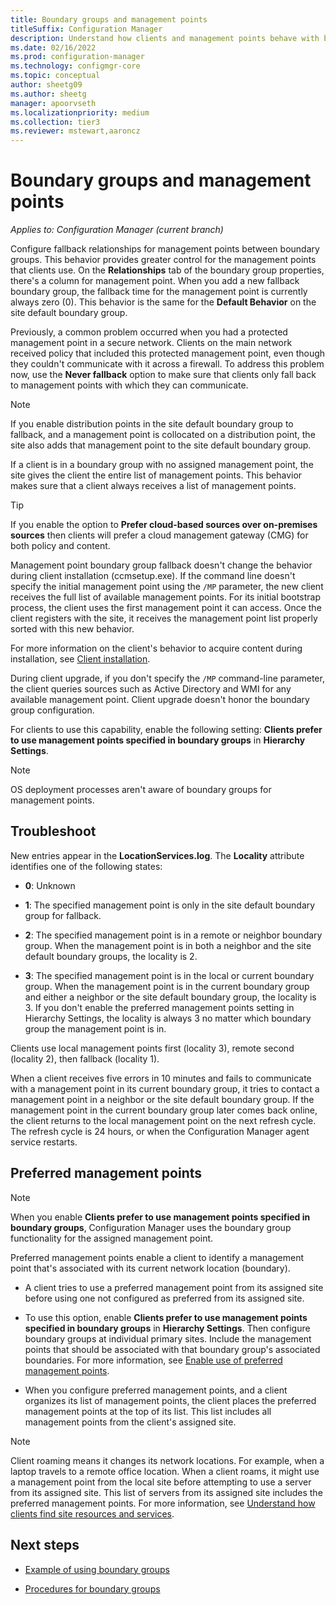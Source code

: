 ```yaml
---
title: Boundary groups and management points
titleSuffix: Configuration Manager
description: Understand how clients and management points behave with boundary groups.
ms.date: 02/16/2022
ms.prod: configuration-manager
ms.technology: configmgr-core
ms.topic: conceptual
author: sheetg09
ms.author: sheetg
manager: apoorvseth
ms.localizationpriority: medium
ms.collection: tier3
ms.reviewer: mstewart,aaroncz 
---
```


# Boundary groups and management points

*Applies to: Configuration Manager (current branch)*

<!-- 1324594 -->
Configure fallback relationships for management points between boundary groups. This behavior provides greater control for the management points that clients use. On the **Relationships** tab of the boundary group properties, there's a column for management point. When you add a new fallback boundary group, the fallback time for the management point is currently always zero (0). This behavior is the same for the **Default Behavior** on the site default boundary group.

Previously, a common problem occurred when you had a protected management point in a secure network. Clients on the main network received policy that included this protected management point, even though they couldn't communicate with it across a firewall. To address this problem now, use the **Never fallback** option to make sure that clients only fall back to management points with which they can communicate.

> [!NOTE]
> If you enable distribution points in the site default boundary group to fallback, and a management point is collocated on a distribution point, the site also adds that management point to the site default boundary group.<!--VSO 2841292-->

If a client is in a boundary group with no assigned management point, the site gives the client the entire list of management points. This behavior makes sure that a client always receives a list of management points.

> [!TIP]
> If you enable the option to **Prefer cloud-based sources over on-premises sources** then clients will prefer a cloud management gateway (CMG) for both policy and content.

Management point boundary group fallback doesn't change the behavior during client installation (ccmsetup.exe). If the command line doesn't specify the initial management point using the `/MP` parameter, the new client receives the full list of available management points. For its initial bootstrap process, the client uses the first management point it can access. Once the client registers with the site, it receives the management point list properly sorted with this new behavior.

For more information on the client's behavior to acquire content during installation, see [Client installation](boundary-groups-distribution-points.md#client-installation).

During client upgrade, if you don't specify the `/MP` command-line parameter, the client queries sources such as Active Directory and WMI for any available management point. Client upgrade doesn't honor the boundary group configuration. <!--VSO 2841292-->

For clients to use this capability, enable the following setting: **Clients prefer to use management points specified in boundary groups** in **Hierarchy Settings**.

> [!NOTE]
> OS deployment processes aren't aware of boundary groups for management points.

## Troubleshoot

New entries appear in the **LocationServices.log**. The **Locality** attribute identifies one of the following states:

- **0**: Unknown

- **1**: The specified management point is only in the site default boundary group for fallback.

- **2**: The specified management point is in a remote or neighbor boundary group. When the management point is in both a neighbor and the site default boundary groups, the locality is 2.

- **3**: The specified management point is in the local or current boundary group. When the management point is in the current boundary group and either a neighbor or the site default boundary group, the locality is 3. If you don't enable the preferred management points setting in Hierarchy Settings, the locality is always 3 no matter which boundary group the management point is in.

Clients use local management points first (locality 3), remote second (locality 2), then fallback (locality 1).

When a client receives five errors in 10 minutes and fails to communicate with a management point in its current boundary group, it tries to contact a management point in a neighbor or the site default boundary group. If the management point in the current boundary group later comes back online, the client returns to the local management point on the next refresh cycle. The refresh cycle is 24 hours, or when the Configuration Manager agent service restarts.

## Preferred management points

> [!NOTE]
> When you enable **Clients prefer to use management points specified in boundary groups**, Configuration Manager uses the boundary group functionality for the assigned management point.

Preferred management points enable a client to identify a management point that's associated with its current network location (boundary).

- A client tries to use a preferred management point from its assigned site before using one not configured as preferred from its assigned site.

- To use this option, enable **Clients prefer to use management points specified in boundary groups** in **Hierarchy Settings**. Then configure boundary groups at individual primary sites. Include the management points that should be associated with that boundary group's associated boundaries. For more information, see [Enable use of preferred management points](boundary-group-procedures.md#enable-use-of-preferred-management-points).

- When you configure preferred management points, and a client organizes its list of management points, the client places the preferred management points at the top of its list. This list includes all management points from the client's assigned site.

> [!NOTE]
> Client roaming means it changes its network locations. For example, when a laptop travels to a remote office location. When a client roams, it might use a management point from the local site before attempting to use a server from its assigned site. This list of servers from its assigned site includes the preferred management points. For more information, see [Understand how clients find site resources and services](../../../plan-design/hierarchy/understand-how-clients-find-site-resources-and-services.md).

## Next steps

- [Example of using boundary groups](boundary-groups-example.md)

- [Procedures for boundary groups](boundary-group-procedures.md)
